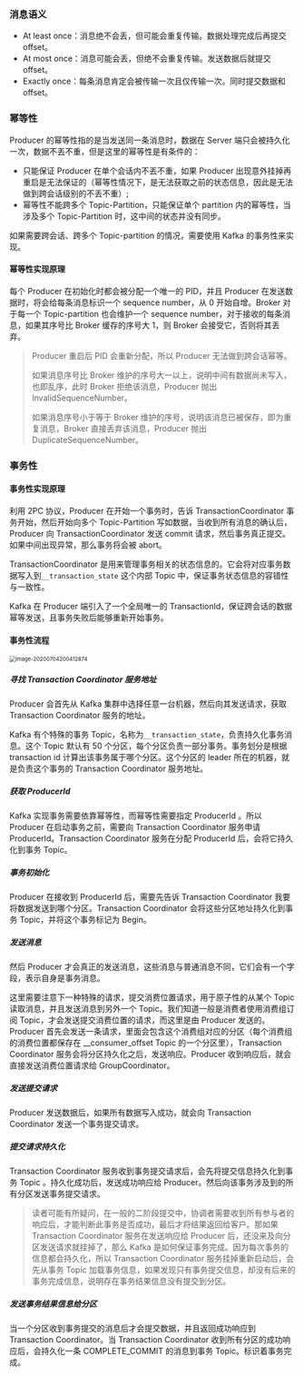 ### 消息语义

* At least once：消息绝不会丢，但可能会重复传输。数据处理完成后再提交 offset。
* At most once：消息可能会丢，但绝不会重复传输。发送数据后就提交 offset。
* Exactly once：每条消息肯定会被传输一次且仅传输一次。同时提交数据和 offset。

### 幂等性

Producer 的幂等性指的是当发送同一条消息时，数据在 Server 端只会被持久化一次，数据不丟不重，但是这里的幂等性是有条件的：

* 只能保证 Producer 在单个会话内不丟不重，如果 Producer 出现意外挂掉再重启是无法保证的（幂等性情况下，是无法获取之前的状态信息，因此是无法做到跨会话级别的不丢不重）;
* 幂等性不能跨多个 Topic-Partition，只能保证单个 partition 内的幂等性，当涉及多个 Topic-Partition 时，这中间的状态并没有同步。

如果需要跨会话、跨多个 Topic-partition 的情况，需要使用 Kafka 的事务性来实现。

#### 幂等性实现原理

每个 Producer 在初始化时都会被分配一个唯一的 PID，并且 Producer 在发送数据时，将会给每条消息标识一个 sequence number，从 0 开始自增。Broker 对于每一个 Topic-partition 也会维护一个 sequence number，对于接收的每条消息，如果其序号比 Broker 缓存的序号大 1，则 Broker 会接受它，否则将其丢弃。

> Producer 重启后 PID 会重新分配，所以 Producer 无法做到跨会话幂等。
>
> 如果消息序号比 Broker 维护的序号大一以上，说明中间有数据尚未写入，也即乱序，此时 Broker 拒绝该消息，Producer 抛出 InvalidSequenceNumber。
>
> 如果消息序号小于等于 Broker 维护的序号，说明该消息已被保存，即为重复消息，Broker 直接丢弃该消息，Producer 抛出 DuplicateSequenceNumber。

### 事务性

#### 事务性实现原理

利用 2PC 协议，Producer 在开始一个事务时，告诉  TransactionCoordinator 事务开始，然后开始向多个 Topic-Partition 写如数据，当收到所有消息的确认后，Producer 向 TransactionCoordinator 发送 commit 请求，然后事务真正提交。如果中间出现异常，那么事务将会被 abort。

TransactionCoordinator 是用来管理事务相关的状态信息的。它会将对应事务数据写入到`__transaction_state` 这个内部 Topic 中，保证事务状态信息的容错性与一致性。

Kafka 在 Producer 端引入了一个全局唯一的 TransactionId，保证跨会话的数据幂等发送，且事务失败后能够重新开始事务。

#### 事务性流程

<img src="C:\Users\admin\Typora\Picture\image-20200704200412874.png" alt="image-20200704200412874" style="zoom:67%;" />

##### 寻找 Transaction Coordinator 服务地址

Producer 会首先从 Kafka 集群中选择任意一台机器，然后向其发送请求，获取 Transaction Coordinator 服务的地址。

Kafka 有个特殊的事务 Topic，名称为`__transaction_state`，负责持久化事务消息。这个 Topic 默认有 50 个分区，每个分区负责一部分事务。事务划分是根据 transaction id 计算出该事务属于哪个分区。这个分区的 leader 所在的机器，就是负责这个事务的 Transaction Coordinator 服务地址。

##### 获取 ProducerId

Kafka 实现事务需要依靠幂等性，而幂等性需要指定 ProducerId 。所以 Producer 在启动事务之前，需要向 Transaction Coordinator 服务申请 ProducerId。Transaction Coordinator 服务在分配 ProducerId 后，会将它持久化到事务 Topic。

##### 事务初始化

Producer 在接收到 ProducerId 后，需要先告诉 Transaction Coordinator 我要将数据发送到哪个分区。Transaction Coordinator 会将这些分区地址持久化到事务 Topic，并将这个事务标记为 Begin。

##### 发送消息

然后 Producer 才会真正的发送消息，这些消息与普通消息不同，它们会有一个字段，表示自身是事务消息。

这里需要注意下一种特殊的请求，提交消费位置请求，用于原子性的从某个 Topic 读取消息，并且发送消息到另外一个 Topic。我们知道一般是消费者使用消费组订阅 Topic，才会发送提交消费位置的请求，而这里是由 Producer 发送的。Producer 首先会发送一条请求，里面会包含这个消费组对应的分区（每个消费组的消费位置都保存在 __consumer_offset Topic 的一个分区里），Transaction Coordinator 服务会将分区持久化之后，发送响应。Producer 收到响应后，就会直接发送消费位置请求给 GroupCoordinator。

##### 发送提交请求

Producer 发送数据后，如果所有数据写入成功，就会向 Transaction Coordinator 发送一个事务提交请求。

##### 提交请求持久化

Transaction Coordinator 服务收到事务提交请求后，会先将提交信息持久化到事务 Topic 。持久化成功后，发送成功响应给 Producer。然后向该事务涉及到的所有分区发送事务提交请求。

> 读者可能有所疑问，在一般的二阶段提交中，协调者需要收到所有参与者的响应后，才能判断此事务是否成功，最后才将结果返回给客户。那如果 Transaction Coordinator 服务在发送响应给 Producer 后，还没来及向分区发送请求就挂掉了，那么 Kafka 是如何保证事务完成。因为每次事务的信息都会持久化，所以 Transaction Coordinator 服务挂掉重新启动后，会先从事务 Topic 加载事务信息，如果发现只有事务提交信息，却没有后来的事务完成信息，说明存在事务结果信息没有提交到分区。

##### 发送事务结果信息给分区

当一个分区收到事务提交的消息后才会提交数据，并且返回成功响应到 Transaction Coordinator。当 Transaction Coordinator 收到所有分区的成功响应后，会持久化一条 COMPLETE_COMMIT 的消息到事务 Topic。标识着事务完成。
